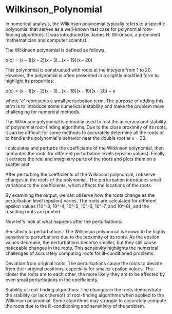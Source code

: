 # Wilkinson_Polynomial

In numerical analysis, the Wilkinson polynomial typically refers to a specific polynomial that serves as a well-known test case for polynomial root-finding algorithms. It was introduced by James H. Wilkinson, a prominent mathematician and computer scientist.

The Wilkinson polynomial is defined as follows:

p(x) = (x - 1)(x - 2)(x - 3)...(x - 19)(x - 20)

This polynomial is constructed with roots at the integers from 1 to 20. However, the polynomial is often presented in a slightly modified form to highlight its properties:

p(x) = (x - 1)(x - 2)(x - 3)...(x - 18)(x - 19)(x - 20) + e

where 'e' represents a small perturbation term. The purpose of adding this term is to introduce some numerical instability and make the problem more challenging for numerical methods.

The Wilkinson polynomial is primarily used to test the accuracy and stability of polynomial root-finding algorithms. Due to the close proximity of its roots, it can be difficult for some methods to accurately determine all the roots or to handle the polynomial's behavior near the double root at x = 20.


I calculates and perturbs the coefficients of the Wilkinson polynomial, then computes the roots for different perturbation levels (epsilon values). Finally, it extracts the real and imaginary parts of the roots and plots them on a scatter plot.

After perturbing the coefficients of the Wilkinson polynomial, i observe changes in the roots of the polynomial. The perturbation introduces small variations to the coefficients, which affects the locations of the roots.

By examining the output, we can observe how the roots change as the perturbation level (epsilon) varies. The roots are calculated for different epsilon values (10^-3, 10^-4, 10^-5, 10^-6, 10^-7, and 10^-8), and the resulting roots are printed.

Now let's look at what happens after the perturbations:

Sensitivity to perturbations: The Wilkinson polynomial is known to be highly sensitive to perturbations due to the proximity of its roots. As the epsilon values decrease, the perturbations become smaller, but they still cause noticeable changes in the roots. This sensitivity highlights the numerical challenges of accurately computing roots for ill-conditioned problems.

Deviation from original roots: The perturbations cause the roots to deviate from their original positions, especially for smaller epsilon values. The closer the roots are to each other, the more likely they are to be affected by even small perturbations in the coefficients.

Stability of root-finding algorithms: The changes in the roots demonstrate the stability (or lack thereof) of root-finding algorithms when applied to the Wilkinson polynomial. Some algorithms may struggle to accurately compute the roots due to the ill-conditioning and sensitivity of the problem.
